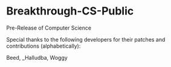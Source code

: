 # Breakthrough-CS-Public
Pre-Release of Computer Science

Special thanks to the following developers for their patches and contributions (alphabetically):

Beed,
_Halludba,
Woggy
